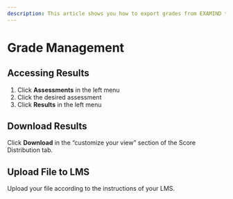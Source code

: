```yaml
---
description: This article shows you how to export grades from EXAMIND to your LMS
---
```


# Grade Management

## Accessing Results

1. Click **Assessments** in the left menu
2. Click the desired assessment
3. Click **Results** in the left menu

## Download Results

Click **Download** in the “customize your view” section of the Score Distribution tab.&#x20;

## Upload File to LMS

Upload your file according to the instructions of your LMS.

